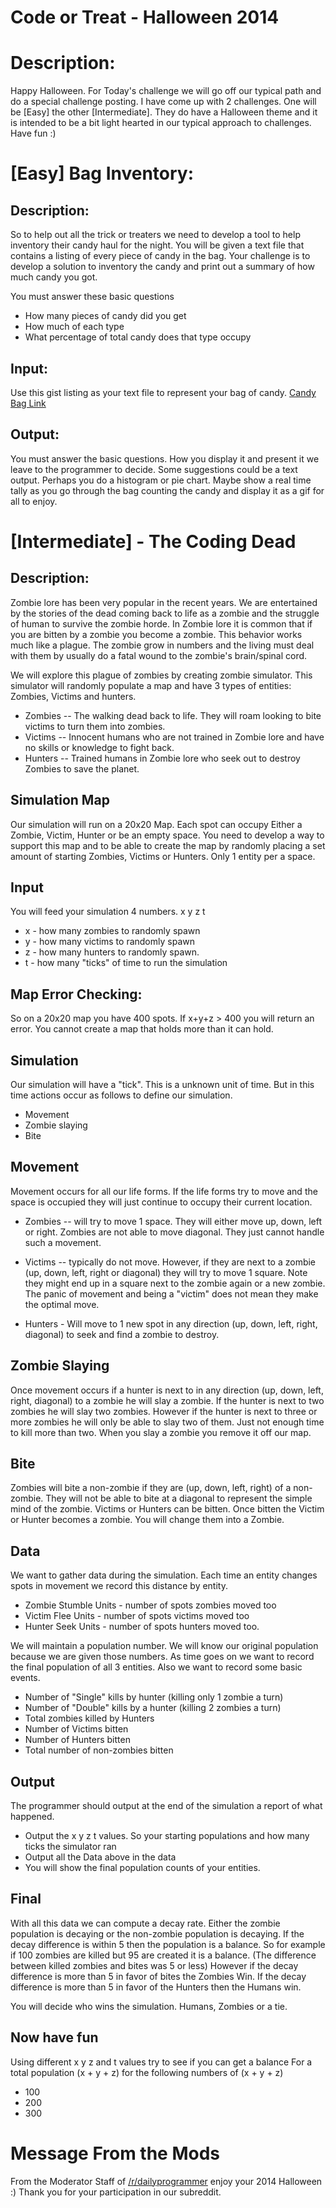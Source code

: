 # Code or Treat - Halloween 2014
<div class="md"><h1>Description:</h1>
<p>Happy Halloween. For Today's challenge we will go off our typical path and do a special challenge posting. I have come up with 2 challenges. One will be [Easy] the other [Intermediate]. They do have a Halloween theme and it is intended to be a bit light hearted in our typical approach to challenges. Have fun :)</p>
<h1>[Easy] Bag Inventory:</h1>
<h2>Description:</h2>
<p>So to help out all the trick or treaters we need to develop a tool to help inventory their candy haul for the night. You will be given a text file that contains a listing of every piece of candy in the bag. Your challenge is to develop a solution to inventory the candy and print out a summary of how much candy you got.</p>
<p>You must answer these basic questions</p>
<ul>
<li>How many pieces of candy did you get</li>
<li>How much of each type</li>
<li>What percentage of total candy does that type occupy</li>
</ul>
<h2>Input:</h2>
<p>Use this gist listing as your text file to represent your bag of candy.
<a href="https://gist.github.com/coderd00d/54215798871d0c356cfb">Candy Bag Link</a></p>
<h2>Output:</h2>
<p>You must answer the basic questions. How you display it and present it we leave to the programmer to decide. Some suggestions could be a text output. Perhaps you do a histogram or pie chart. Maybe show a real time tally as you go through the bag counting the candy and display it as a gif for all to enjoy.</p>
<h1>[Intermediate] - The Coding Dead</h1>
<h2>Description:</h2>
<p>Zombie lore has been very popular in the recent years. We are entertained by the stories of the dead coming back to life as a zombie and the struggle of human to survive the zombie horde. In Zombie lore it is common that if you are bitten by a zombie you become a zombie. This behavior works much like a plague. The zombie grow in numbers and the living must deal with them by usually do a fatal wound to the zombie's brain/spinal cord. </p>
<p>We will explore this plague of zombies by creating  zombie simulator. This simulator will randomly populate a map and have 3 types of entities: Zombies, Victims and hunters.</p>
<ul>
<li>Zombies -- The walking dead back to life. They will roam looking to bite victims to turn them into zombies.</li>
<li>Victims -- Innocent humans who are not trained in Zombie lore and have no skills or knowledge to fight back.</li>
<li>Hunters -- Trained humans in Zombie lore who seek out to destroy Zombies to save the planet.</li>
</ul>
<h2>Simulation Map</h2>
<p>Our simulation will run on a 20x20 Map. Each spot can occupy Either a Zombie, Victim, Hunter or be an empty space. You need to develop a way to support this map and to be able to create the map by randomly placing a set amount of starting Zombies, Victims or Hunters. Only 1 entity per a space.</p>
<h2>Input</h2>
<p>You will feed your simulation 4 numbers. x y z t</p>
<ul>
<li>x - how many zombies to randomly spawn</li>
<li>y - how many victims to randomly spawn</li>
<li>z - how many hunters to randomly spawn.</li>
<li>t - how many "ticks" of time to run the simulation</li>
</ul>
<h2>Map Error Checking:</h2>
<p>So on a 20x20 map you have 400 spots. If x+y+z &gt; 400 you will return an error. You cannot create a map that holds more than it can hold.</p>
<h2>Simulation</h2>
<p>Our simulation will have a "tick". This is a unknown unit of time. But in this time actions occur as follows to define our simulation.</p>
<ul>
<li>Movement</li>
<li>Zombie slaying</li>
<li>Bite</li>
</ul>
<h2>Movement</h2>
<p>Movement occurs for all our life forms. If the life forms try to move and the space is occupied they will just continue to occupy their current location.</p>
<ul>
<li><p>Zombies -- will try to move 1 space. They will either move up, down, left or right. Zombies are not able to move diagonal. They just cannot handle such a movement.</p></li>
<li><p>Victims -- typically do not move. However, if they are next to a zombie (up, down, left, right or diagonal) they will try to move 1 square. Note they might end up in a square next to the zombie again or a new zombie. The panic of movement and being a "victim" does not mean they make the optimal move.</p></li>
<li><p>Hunters - Will move to 1 new spot in any direction (up, down, left, right, diagonal) to seek and find a zombie to destroy.</p></li>
</ul>
<h2>Zombie Slaying</h2>
<p>Once movement occurs if a hunter is next to in any direction (up, down, left, right, diagonal) to a zombie he will slay a zombie. If the hunter is next to two zombies he will slay two zombies. However if the hunter is next to three or more zombies he will only be able to slay two of them. Just not enough time to kill more than two. When you slay a zombie you remove it off our map.</p>
<h2>Bite</h2>
<p>Zombies will bite a non-zombie if they are (up, down, left, right) of a non-zombie. They will not be able to bite at a diagonal to represent the simple mind of the zombie. Victims or Hunters can be bitten. Once bitten the Victim or Hunter becomes a zombie. You will change them into a Zombie. </p>
<h2>Data</h2>
<p>We want to gather data during the simulation. Each time an entity changes spots in movement we record this distance by entity.</p>
<ul>
<li>Zombie Stumble Units - number of spots zombies moved too</li>
<li>Victim Flee Units - number of spots victims moved too</li>
<li>Hunter Seek Units - number of spots hunters moved too.</li>
</ul>
<p>We will maintain a population number. We will know our original population because we are given those numbers.
As time goes on we want to record the final population of all 3 entities. Also we want to record some basic events.</p>
<ul>
<li>Number of "Single" kills by hunter (killing only 1 zombie a turn)</li>
<li>Number of "Double" kills by a hunter (killing 2 zombies a turn)</li>
<li>Total zombies killed by Hunters</li>
<li>Number of Victims bitten</li>
<li>Number of Hunters bitten</li>
<li>Total number of non-zombies bitten</li>
</ul>
<h2>Output</h2>
<p>The programmer should output at the end of the simulation a report of what happened.</p>
<ul>
<li>Output the x y z t values. So your starting populations and how many ticks the simulator ran</li>
<li>Output all the Data above in the data</li>
<li>You will show the final population counts of your entities. </li>
</ul>
<h2>Final</h2>
<p>With all this data we can compute a decay rate. Either the zombie population is decaying or the non-zombie population is decaying. If the decay difference is within 5 then the population is a balance. So for example if 100 zombies are killed but 95 are created it is a balance. (The difference between killed zombies and bites was 5 or less) However if the decay difference is more than 5 in favor of bites the Zombies Win. If the decay difference is more than 5 in favor of the Hunters then the Humans win. </p>
<p>You will decide who wins the simulation. Humans, Zombies or a tie.</p>
<h2>Now have fun</h2>
<p>Using different x y z and t values try to see if you can get a balance For a total population (x + y + z) for the following numbers of (x + y + z)</p>
<ul>
<li>100</li>
<li>200</li>
<li>300</li>
</ul>
<h1>Message From the Mods</h1>
<p>From the Moderator Staff of <a href="/r/dailyprogrammer">/r/dailyprogrammer</a> enjoy your 2014 Halloween :) Thank you for your participation in our subreddit.</p>
</div>

